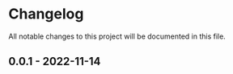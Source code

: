 <!--- BEGIN HEADER -->
# Changelog

All notable changes to this project will be documented in this file.
<!--- END HEADER -->

## 0.0.1 - 2022-11-14

